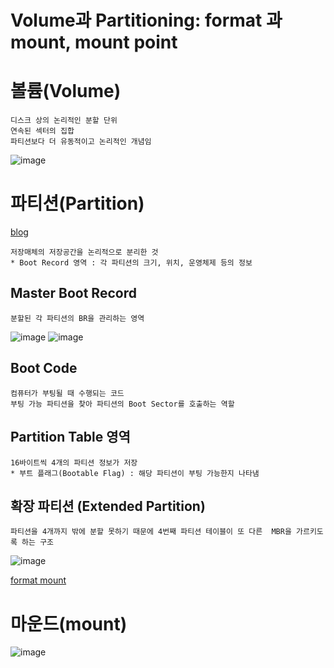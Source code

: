# Volume과 Partitioning: format 과 mount, mount point

# 볼륨(Volume)
```
디스크 상의 논리적인 분할 단위
연속된 섹터의 집합
파티션보다 더 유동적이고 논리적인 개념임
```

![image](/uploads/0ecb4d22f8b1fc6acddeed03b739c707/image.png)

# 파티션(Partition)

[blog](https://blog.naver.com/bitnang/70183582975)

```
저장매체의 저장공간을 논리적으로 분리한 것
* Boot Record 영역 : 각 파티션의 크기, 위치, 운영체제 등의 정보
```

## Master Boot Record
```
분할된 각 파티션의 BR을 관리하는 영역
```

![image](/uploads/2e9dfb53546263fd058062c0a0670690/image.png)
![image](/uploads/91d09cdb2728a07a525d75ce56f50f35/image.png)

## Boot Code
````
컴퓨터가 부팅될 때 수행되는 코드
부팅 가능 파티션을 찾아 파티션의 Boot Sector를 호출하는 역할
````

## Partition Table 영역
```
16바이트씩 4개의 파티션 정보가 저장
* 부트 플래그(Bootable Flag) : 해당 파티션이 부팅 가능한지 나타냄
```

## 확장 파티션 (Extended Partition)
````
파티션을 4개까지 밖에 분할 못하기 때문에 4번째 파티션 테이블이 또 다른  MBR을 가르키도록 하는 구조
````
![image](/uploads/8c27db9c7d27b9cf77a17eac06606d28/image.png)

[format mount](https://kimhyun2017.tistory.com/21)

# 마운드(mount)
![image](/uploads/a76a15a83d721747ba4cb46753fb6d04/image.png)